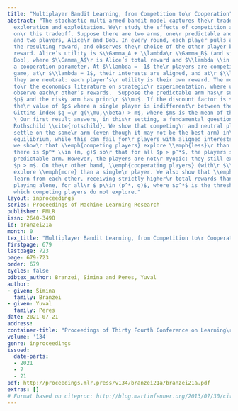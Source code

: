 ```yaml
---
title: "Multiplayer Bandit Learning, from Competition to\r Cooperation"
abstract: "The stochastic multi-armed bandit model captures the\r tradeoff between
  exploration and exploitation. We\r study the effects of competition and cooperation
  on\r this tradeoff. Suppose there are two arms, one\r predictable and one risky,
  and two players, Alice\r and Bob. In every round, each player pulls an arm,\r receives
  the resulting reward, and observes the\r choice of the other player but not their\r
  reward. Alice’s utility is $\\Gamma_A + \\lambda\r \\Gamma_B$ (and similarly for
  Bob), where $\\Gamma_A$\r is Alice’s total reward and $\\lambda \\in [-1, 1]$ is\r
  a cooperation parameter. At $\\lambda = -1$ the\r players are competing in a zero-sum
  game, at\r $\\lambda = 1$, their interests are aligned, and at\r $\\lambda = 0$,
  they are neutral: each player’s\r utility is their own reward. The model is related
  to\r the economics literature on strategic\r experimentation, where usually players
  observe each\r other’s rewards.  Suppose the predictable arm has\r success probability
  $p$ and the risky arm has prior\r $\\mu$. If the discount factor is $\\beta$, then
  the\r value of $p$ where a single player is indifferent\r between the arms is the
  Gittins index $g =\r g(\\mu,\\beta) > m$, where $m$ is the mean of the\r risky arm.
  \ Our first result answers, in this\r setting, a fundamental question posed by\r
  Rothschild \\cite{rotschild}. We show that competing\r and neutral players eventually
  settle on the same\r arm (even though it may not be the best arm) in\r every Nash
  equilibrium, while this can fail for\r players with aligned interests.  Moreover,
  we show\r that \\emph{competing players} explore \\emph{less}\r than a single player:
  there is $p^* \\in (m, g)$ so\r that for all $p > p^*$, the players stay at the\r
  predictable arm. However, the players are not\r myopic: they still explore for some
  $p > m$. On the\r other hand, \\emph{cooperating players} (with\r $\\lambda =1$)
  explore \\emph{more} than a single\r player. We also show that \\emph{neutral players}\r
  learn from each other, receiving strictly higher\r total rewards than they would
  playing alone, for all\r $ p\\in (p^*, g)$, where $p^*$ is the threshold above\r
  which competing players do not explore."
layout: inproceedings
series: Proceedings of Machine Learning Research
publisher: PMLR
issn: 2640-3498
id: branzei21a
month: 0
tex_title: "Multiplayer Bandit Learning, from Competition to\r Cooperation"
firstpage: 679
lastpage: 723
page: 679-723
order: 679
cycles: false
bibtex_author: Branzei, Simina and Peres, Yuval
author:
- given: Simina
  family: Branzei
- given: Yuval
  family: Peres
date: 2021-07-21
address:
container-title: "Proceedings of Thirty Fourth Conference on Learning\r Theory"
volume: '134'
genre: inproceedings
issued:
  date-parts:
  - 2021
  - 7
  - 21
pdf: http://proceedings.mlr.press/v134/branzei21a/branzei21a.pdf
extras: []
# Format based on citeproc: http://blog.martinfenner.org/2013/07/30/citeproc-yaml-for-bibliographies/
---
```

